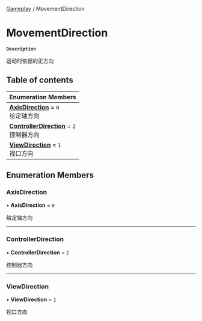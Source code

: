 [Gameplay](../modules/Gameplay.Gameplay.md) / MovementDirection

# MovementDirection <Badge type="tip" text="Enumeration" />

**`Description`**

运动时依据的正方向

## Table of contents

| Enumeration Members |
| :-----|
| **[AxisDirection](Gameplay.MovementDirection.md#axisdirection)** = ``0`` <br> 给定轴方向|
| **[ControllerDirection](Gameplay.MovementDirection.md#controllerdirection)** = ``2`` <br> 控制器方向|
| **[ViewDirection](Gameplay.MovementDirection.md#viewdirection)** = ``1`` <br> 视口方向|

## Enumeration Members

### AxisDirection

• **AxisDirection** = ``0``

给定轴方向

___

### ControllerDirection

• **ControllerDirection** = ``2``

控制器方向

___

### ViewDirection

• **ViewDirection** = ``1``

视口方向
